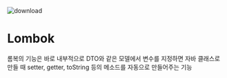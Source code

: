 ![download](https://user-images.githubusercontent.com/52149400/182268444-89ee364d-90ec-4036-8344-d5d79e67b3b2.png)

# Lombok

롬복의 기능은 바로 내부적으로 DTO와 같은 모델에서 변수를 지정하면 자바 클래스로 만들 때 setter, getter, toString 등의 메소드를 자동으로 만들어주는 기능
